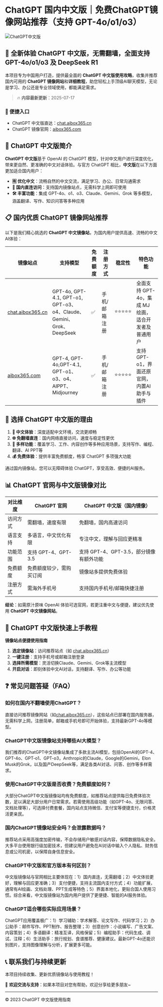 # ChatGPT 国内中文版｜免费ChatGPT镜像网站推荐（支持 GPT-4o/o1/o3）

![ChatGPT中文版](https://github.com/user-attachments/assets/30cb685f-4b78-4cec-96a1-d2a599122f20)

## 📢 全新体验 ChatGPT 中文版，无需翻墙，全面支持 GPT-4o/o1/o3 及 DeepSeek R1

本项目专为中国用户打造，提供最全面的 **ChatGPT 中文版使用攻略**，收集并推荐国内可用的 **ChatGPT 镜像网站**和**详细教程**，助您轻松上手顶级AI聊天模型，无论是学习、办公还是专业领域使用，都能满足需求。

> 🔥 **内容最新更新**：2025-07-17

### 🚀 便捷入口

- ChatGPT 中文版直达：[chat.aibox365.cn](https://chat.aibox365.cn)
- ChatGPT 镜像官网：[aibox365.com](https://aibox365.com)

## 🤔 ChatGPT 中文版简介

**ChatGPT 中文版**基于 OpenAI 的 ChatGPT 模型，针对中文用户进行深度优化，带来更自然、更准确的中文对话体验。与官方 ChatGPT 相比，**中文版**在以下方面更加适合国内用户：

- **🈶 优化中文**：流畅自然的中文交流，满足学习、办公、日常沟通需求
- **🚀 国内直连访问**：支持国内镜像站点，无需科学上网即可使用
- **🛠️ 丰富功能**：集成 GPT-4o、o1、o3、Claude、Gemini、Grok 等多模型，涵盖翻译、写作、知识问答等多种应用

## 📋 国内优质 ChatGPT 镜像网站推荐

以下是我们精心挑选的 **ChatGPT 中文镜像站**，为国内用户提供高速、流畅的中文AI体验：

| 镜像站点 | 支持模型 | 免费额度 | 注册方式 | 稳定性 | 特色功能 |
|----------|----------|----------|----------|--------|----------|
| [chat.aibox365.cn](https://chat.aibox365.cn) | GPT-4o, GPT-4.1, GPT-o1, GPT-o3、o4、Claude、Gemini、Grok、DeepSeek | ✅ | 手机/邮箱注册 | ⭐⭐⭐⭐⭐ | 全面支持 GPT-4o，集成 MJ 绘画，适合开发者及普通用户 |
| [aibox365.com](https://aibox365.com) | GPT-4, GPT-4o,GPT-4.1, GPT-o1、o3、o4、AIPPT、Midjourney | ✅ | 手机/邮箱注册 | ⭐⭐⭐⭐⭐ | 支持 GPT-o1，界面还原官网，内置AI助手与插件 |

## 🌟 选择 ChatGPT 中文版的理由

1. **📝 中文体验**：深度适配中文环境，交流更顺畅
2. **🌐 免翻墙直连**：国内网络直接访问，速度与稳定性更优
3. **🎯 多样功能**：覆盖学习、工作、内容创作等多种应用场景，支持写作、编程、翻译、AI PPT等
4. **💰 免费体验**：提供丰富免费额度，畅享 ChatGPT 多项强大功能

通过国内镜像站，您可以无障碍体验 ChatGPT，享受高效、便捷的AI服务。

## 📊 ChatGPT 官网与中文版镜像对比

| 对比维度 | ChatGPT 官网 | ChatGPT 中文版（国内镜像） |
|----------|--------------|----------------------------|
| 访问方式 | 需翻墙，速度有限 | 免翻墙，国内高速访问 |
| 语言支持 | 多语言，中文优化有限 | 专注中文，理解与回应更精准 |
| 功能范围 | 支持 GPT-4、GPT-3.5 | 支持 GPT-4、GPT-3.5，部分镜像有额外功能 |
| 免费额度 | 免费额度较少，需购买订阅 | 镜像站多提供免费体验 |
| 注册方式 | 需海外手机号 | 支持国内手机号/邮箱快捷注册 |

**结论**：如需原汁原味 OpenAI 体验可选官网，若更注重中文与便捷，建议优先使用 **ChatGPT 中文镜像网站**。

## 📝 ChatGPT 中文版快速上手教程

**镜像站点便捷使用指南**

1. **选定镜像站**：访问推荐站点（如 [chat.aibox365.cn](https://chat.aibox365.cn)）
2. **一键注册**：支持手机号或邮箱注册登录
3. **选择所需模型**：灵活切换Claude、Gemini、Grok等主流模型
4. **开启对话**：即刻体验中文AI对话，支持翻译、写作、办公等功能

## ❓ 常见问题答疑（FAQ）

### 如何在国内不翻墙使用ChatGPT？

直接访问推荐镜像网站（如[chat.aibox365.cn](https://chat.aibox365.cn)），这些站点已部署在国内服务器，无需科学上网，注册简单，邮箱或手机号即可开始体验，支持最新GPT-4o等模型。

### ChatGPT中文版镜像站支持哪些AI大模型？

我们推荐的ChatGPT中文镜像站集成了多款主流AI模型，包括OpenAI的GPT-4、GPT-4o、GPT-o1、GPT-o3，Anthropic的Claude，Google的Gemini，Elon Musk的Grok，以及国产DeepSeek等，满足各类AI对话、问答、创作等多样需求。

### 使用ChatGPT中文版是否收费？免费额度如何？

大部分ChatGPT中文版镜像站均有免费额度，如推荐站点提供每日免费体验次数，足以满足大部分用户日常需求。若需使用高级功能（如GPT-4o、无限问答、文档处理等），可选择付费套餐，国内站点支持微信、支付宝等便捷支付，价格灵活更亲民。

### 国内ChatGPT镜像站安全吗？会泄露数据吗？

推荐站点采用高强度加密传输，不会存储用户敏感对话内容，保障数据隐私安全。大多平台使用银行级加密技术，但建议用户避免在AI对话中输入个人隐私、财务信息或公司机密，以保障自身信息安全。

### ChatGPT中文版和官方版本有何区别？

中文版镜像站与官网相比主要体现在：1）国内直连，无需翻墙；2）中文体验更好，理解与回应更准确；3）支付便捷，支持主流国内支付方式；4）功能扩展，通常有AI绘画、文档处理、PPT生成等特色；5）界面本地化，更贴合国人使用习惯。综合来看，中文版镜像站为国内用户提供了更便捷、智能的AI服务体验。

### ChatGPT适合哪些实际应用场景？

ChatGPT应用覆盖极广：1）学习辅助：学术解答、论文写作、代码学习；2）办公助手：邮件写作、PPT制作、报告整理；3）创意创作：小说编写、广告文案、内容策划；4）多语翻译：精准互译，风格保留；5）编程助手：代码生成、调试、注释；6）生活助手：旅行规划、食谱推荐、健康建议。最新GPT-4o还能识别图片，支持图像理解与分析，扩展更多可能。

## 📞 联系我们与持续更新

本项目持续收集、更新优质镜像站与使用教程！

🌟 **欢迎交流与支持**：如果本项目对您有帮助，欢迎分享给更多朋友~

---

© 2023 ChatGPT 中文版使用指南
